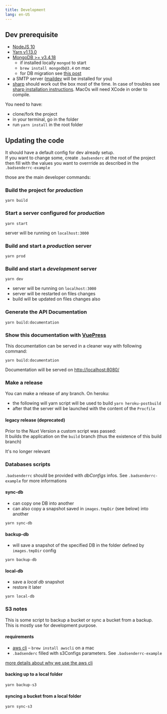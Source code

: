 ```yaml
---
title: Development
lang: en-US
---
```


## Dev prerequisite

- [NodeJS 10](https://nodejs.org/en/)
- [Yarn v1.13.0](https://yarnpkg.com/en/)
- [MongoDB >= v3.4.18](https://www.mongodb.com/)
  - if installed locally `mongod` to start
  - `brew install mongodb@3.4` on mac
  - for DB migration see [this post](https://stackoverflow.com/questions/51227939/using-brew-upgrade-mongo-update-from-3-4-to-4-0-error-the-data-files-need-to-be)
- a SMTP server ([maildev](https://github.com/djfarrelly/MailDev) will be installed for you)
- [sharp](http://sharp.dimens.io/en/stable/) should work out the box most of the time. In case of troubles see [sharp installation instructions](http://sharp.dimens.io/en/stable/install/). MacOs will need XCode in order to compile.

You need to have:

- clone/fork the project
- in your terminal, go in the folder
- run `yarn install` in the root folder

## Updating the code

It should have a default config for dev already setup.  
If you want to change some, create `.badsenderc` at the root of the project then fill with the values you want to overrride as described in the `.badsenderrc-example`

those are the main developer commands:

### Build the project for _production_

```
yarn build
```

### Start a server configured for _production_

```
yarn start
```

server will be running on `localhost:3000`

### Build and start a _production_ server

```
yarn prod
```

### Build and start a _development_ server

```
yarn dev
```

- server will be running on `localhost:3000`
- server will be restarted on files changes
- build will be updated on files changes also

### Generate the API Documentation

```
yarn build:documentation
```

### Show this documentation with [VuePress](https://vuepress.vuejs.org/)

This documentation can be served in a cleaner way with following command:

```
yarn build:documentation
```

Documentation will be served on [http://localhost:8080/](http://localhost:8080/)

### Make a release

You can make a release of any branch.
On heroku:

- the following will yarn script will be used to build `yarn heroku-postbuild`
- after that the server will be launched with the content of the `Procfile`

#### legacy release (deprecated)

Prior to the Nuxt Version a custom script was passed:  
It builds the application on the `build` branch (thus the existence of this build branch)

It's no longer relevant

### Databases scripts

`.badsenderrc` should be provided with _dbConfigs_ infos. See `.badsenderrc-example` for more informations

#### sync-db

- can copy one DB into another
- can also copy a snapshot saved in `images.tmpDir` (see below) into another

```
yarn sync-db
```

#### backup-db

- will save a snapshot of the specified DB in the folder defined by `images.tmpDir` config

```
yarn backup-db
```

#### local-db

- save a _local db_ snapshot
- restore it later

```
yarn local-db
```

### S3 notes

This is some script to backup a bucket or sync a bucket from a backup.  
This is mostly use for development purpose.

#### requirements

- [aws cli](http://docs.aws.amazon.com/cli/latest/reference/) – `brew install awscli` on a mac
- `.badsenderc` filled with s3Configs parameters. See `.badsenderrc-example`

[more details about why we use the aws cli](http://stackoverflow.com/questions/17832860/backup-strategies-for-aws-s3-bucket#answer-32927276)

#### backing up to a local folder

```
yarn backup-s3
```

#### syncing a bucket from a local folder

```
yarn sync-s3
```

